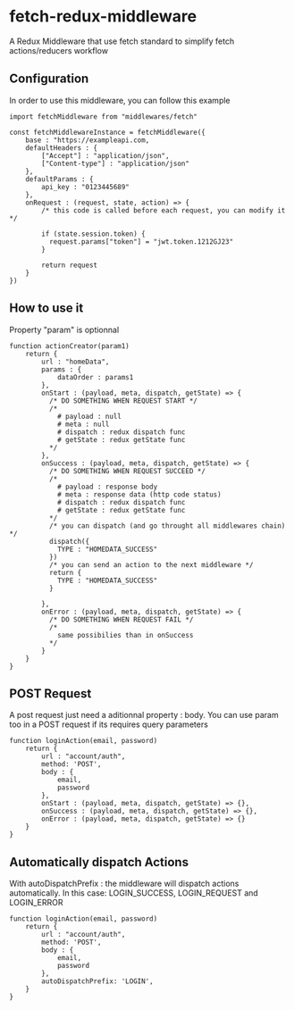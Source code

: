 # fetch-redux-middleware

A Redux Middleware that use fetch standard to simplify fetch actions/reducers workflow

## Configuration

In order to use this middleware, you can follow this example

    import fetchMiddleware from "middlewares/fetch"

    const fetchMiddlewareInstance = fetchMiddleware({
        base : "https://exampleapi.com,
        defaultHeaders : {
            ["Accept"] : "application/json",
            ["Content-type"] : "application/json"
        },
        defaultParams : {
            api_key : "0123445689"
        },
        onRequest : (request, state, action) => {
            /* this code is called before each request, you can modify it */

            if (state.session.token) {
              request.params["token"] = "jwt.token.1212GJ23"
            }

            return request
        }
    })

## How to use it

  Property "param" is optionnal

    function actionCreator(param1)
        return {
            url : "homeData",
            params : {
                dataOrder : params1
            },
            onStart : (payload, meta, dispatch, getState) => {
              /* DO SOMETHING WHEN REQUEST START */
              /*
                # payload : null
                # meta : null
                # dispatch : redux dispatch func
                # getState : redux getState func
              */
            },
            onSuccess : (payload, meta, dispatch, getState) => {
              /* DO SOMETHING WHEN REQUEST SUCCEED */
              /*
                # payload : response body
                # meta : response data (http code status)
                # dispatch : redux dispatch func
                # getState : redux getState func
              */
              /* you can dispatch (and go throught all middlewares chain) */
              dispatch({
                TYPE : "HOMEDATA_SUCCESS"
              })
              /* you can send an action to the next middleware */
              return {
                TYPE : "HOMEDATA_SUCCESS"
              }

            },
            onError : (payload, meta, dispatch, getState) => {
              /* DO SOMETHING WHEN REQUEST FAIL */
              /*
                same possibilies than in onSuccess
              */
            }
        }
    }

## POST Request

  A post request just need a aditionnal property : body. You can use param too in a POST request if its requires query parameters

    function loginAction(email, password)
        return {
            url : "account/auth",
            method: 'POST',
            body : {
                email,
                password
            },
            onStart : (payload, meta, dispatch, getState) => {},
            onSuccess : (payload, meta, dispatch, getState) => {},
            onError : (payload, meta, dispatch, getState) => {}
        }
    }

## Automatically dispatch Actions

  With autoDispatchPrefix : the middleware will dispatch actions automatically. In this case: LOGIN_SUCCESS, LOGIN_REQUEST and LOGIN_ERROR

    function loginAction(email, password)
        return {
            url : "account/auth",
            method: 'POST',
            body : {
                email,
                password
            },
            autoDispatchPrefix: 'LOGIN',
        }
    }
